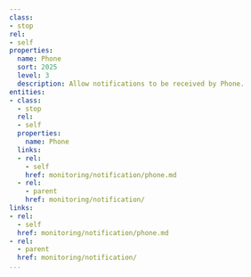 ```yaml
---
class:
- stop
rel:
- self
properties:
  name: Phone
  sort: 2025
  level: 3
  description: Allow notifications to be received by Phone.
entities:
- class:
  - stop
  rel:
  - self
  properties:
    name: Phone
  links:
  - rel:
    - self
    href: monitoring/notification/phone.md
  - rel:
    - parent
    href: monitoring/notification/
links:
- rel:
  - self
  href: monitoring/notification/phone.md
- rel:
  - parent
  href: monitoring/notification/
...
```

